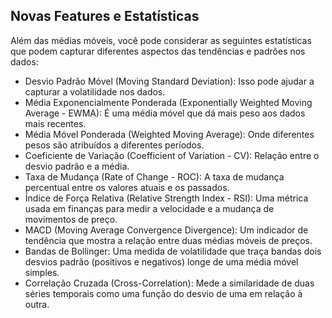 ## **Novas Features e Estatísticas**

Além das médias móveis, você pode considerar as seguintes estatísticas que podem capturar diferentes aspectos das tendências e padrões nos dados:

- Desvio Padrão Móvel (Moving Standard Deviation): Isso pode ajudar a capturar a volatilidade nos dados.
- Média Exponencialmente Ponderada (Exponentially Weighted Moving Average - EWMA): É uma média móvel que dá mais peso aos dados mais recentes.
- Média Móvel Ponderada (Weighted Moving Average): Onde diferentes pesos são atribuídos a diferentes períodos.
- Coeficiente de Variação (Coefficient of Variation - CV): Relação entre o desvio padrão e a média.
- Taxa de Mudança (Rate of Change - ROC): A taxa de mudança percentual entre os valores atuais e os passados.
- Índice de Força Relativa (Relative Strength Index - RSI): Uma métrica usada em finanças para medir a velocidade e a mudança de movimentos de preço.
- MACD (Moving Average Convergence Divergence): Um indicador de tendência que mostra a relação entre duas médias móveis de preços.
- Bandas de Bollinger: Uma medida de volatilidade que traça bandas dois desvios padrão (positivos e negativos) longe de uma média móvel simples.
- Correlação Cruzada (Cross-Correlation): Mede a similaridade de duas séries temporais como uma função do desvio de uma em relação à outra.
